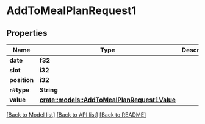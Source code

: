 # AddToMealPlanRequest1

## Properties

Name | Type | Description | Notes
------------ | ------------- | ------------- | -------------
**date** | **f32** |  | 
**slot** | **i32** |  | 
**position** | **i32** |  | 
**r#type** | **String** |  | 
**value** | [**crate::models::AddToMealPlanRequest1Value**](addToMealPlan_request_1_value.md) |  | 

[[Back to Model list]](../README.md#documentation-for-models) [[Back to API list]](../README.md#documentation-for-api-endpoints) [[Back to README]](../README.md)


